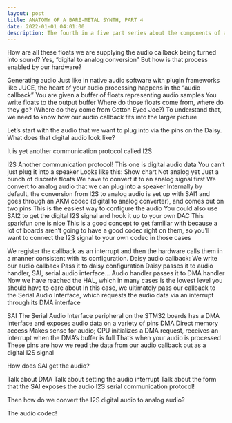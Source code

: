 ```yaml
---
layout: post
title: ANATOMY OF A BARE-METAL SYNTH, PART 4
date: 2022-01-01 04:01:00
description: The fourth in a five part series about the components of a simple bare metal synth using the Daisy platform. This part is about the audio codec.
---
```


How are all these floats we are supplying the audio callback being turned into sound?
Yes, “digital to analog conversion”
But how is that process enabled by our hardware?

Generating audio
Just like in native audio software with plugin frameworks like JUCE, the heart of your audio processing happens in the “audio callback”
You are given a buffer of floats representing audio samples
You write floats to the output buffer
Where do those floats come from, where do they go? (Where do they come from Cotton Eyed Joe?)
To understand that, we need to know how our audio callback fits into the larger picture 

Let’s start with the audio that we want to plug into via the pins on the Daisy.
What does that digital audio look like?

It is yet another communication protocol called I2S

I2S
Another communication protocol!
This one is digital audio data
You can’t just plug it into a speaker
Looks like this:
Show chart
Not analog yet
Just a bunch of discrete floats
We have to convert it to an analog signal first
We convert to analog audio that we can plug into a speaker
Internally by default, the conversion from I2S to analog audio is set up with SAI1 and goes through an AKM codec (digital to analog converter), and comes out on two pins
This is the easiest way to configure the audio
You could also use SAI2 to get the digital I2S signal and hook it up to your own DAC
This sparkfun one is nice
This is a good concept to get familiar with because a lot of boards aren’t going to have a good codec right on them, so you’ll want to connect the I2S signal to your own codec in those cases


We register the callback as an interrupt and then the hardware calls them in a manner consistent with its configuration.
Daisy audio callback:
We write our audio callback
Pass it to daisy configuration
Daisy passes it to audio handler, SAI, serial audio interface…
Audio handler passes it to DMA handler
Now we have reached the HAL, which in many cases is the lowest level you should have to care about
In this case, we ultimately pass our callback to the Serial Audio Interface, which requests the audio data via an interrupt through its DMA interface


SAI
The Serial Audio Interface peripheral on the STM32 boards has a DMA interface and exposes audio data on a variety of pins
DMA
Direct memory access
Makes sense for audio; 
CPU initializes a DMA request, receives an interrupt when the DMA’s buffer is full
That’s when your audio is processed
These pins are how we read the data from our audio callback out as a digital I2S signal

How does SAI get the audio?

Talk about DMA
Talk about setting the audio interrupt
Talk about the form that the SAI exposes the audio
I2S serial communication protocol!

Then how do we convert the I2S digital audio to analog audio?

The audio codec!

